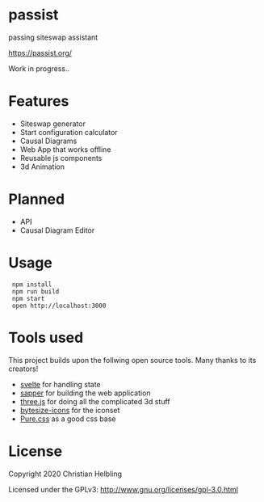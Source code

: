 # passist
passing siteswap assistant

https://passist.org/

Work in progress..

# Features
- Siteswap generator
- Start configuration calculator
- Causal Diagrams
- Web App that works offline
- Reusable js components
- 3d Animation

# Planned
- API
- Causal Diagram Editor

# Usage
```
 npm install
 npm run build
 npm start
 open http://localhost:3000
```

# Tools used

This project builds upon the follwing open source tools. Many thanks to its creators!

- [svelte](https://svelte.dev/) for handling state
- [sapper](https://sapper.svelte.dev/) for building the web application
- [three.js](https://threejs.org/) for doing all the complicated 3d stuff
- [bytesize-icons](https://danklammer.com/bytesize-icons/) for the iconset
- [Pure.css](https://purecss.io/) as a good css base

# License

Copyright 2020 Christian Helbling

Licensed under the GPLv3: http://www.gnu.org/licenses/gpl-3.0.html
